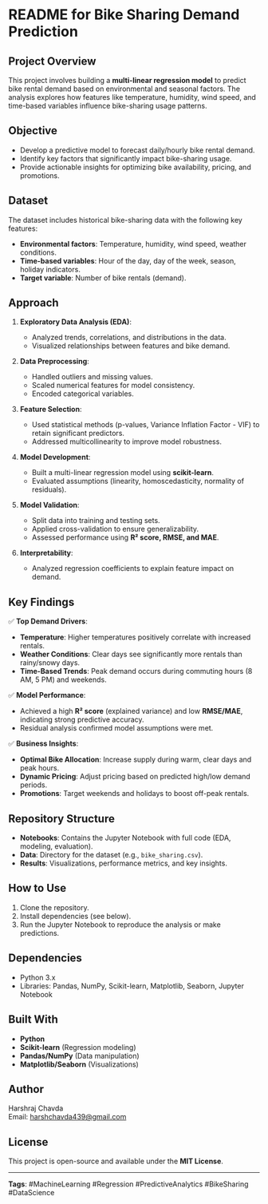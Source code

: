 # README for Bike Sharing Demand Prediction  

## Project Overview  
This project involves building a **multi-linear regression model** to predict bike rental demand based on environmental and seasonal factors. The analysis explores how features like temperature, humidity, wind speed, and time-based variables influence bike-sharing usage patterns.  

## Objective  
- Develop a predictive model to forecast daily/hourly bike rental demand.  
- Identify key factors that significantly impact bike-sharing usage.  
- Provide actionable insights for optimizing bike availability, pricing, and promotions.  

## Dataset  
The dataset includes historical bike-sharing data with the following key features:  
- **Environmental factors**: Temperature, humidity, wind speed, weather conditions.  
- **Time-based variables**: Hour of the day, day of the week, season, holiday indicators.  
- **Target variable**: Number of bike rentals (demand).  

## Approach  
1. **Exploratory Data Analysis (EDA)**:  
   - Analyzed trends, correlations, and distributions in the data.  
   - Visualized relationships between features and bike demand.  

2. **Data Preprocessing**:  
   - Handled outliers and missing values.  
   - Scaled numerical features for model consistency.  
   - Encoded categorical variables.  

3. **Feature Selection**:  
   - Used statistical methods (p-values, Variance Inflation Factor - VIF) to retain significant predictors.  
   - Addressed multicollinearity to improve model robustness.  

4. **Model Development**:  
   - Built a multi-linear regression model using **scikit-learn**.  
   - Evaluated assumptions (linearity, homoscedasticity, normality of residuals).  

5. **Model Validation**:  
   - Split data into training and testing sets.  
   - Applied cross-validation to ensure generalizability.  
   - Assessed performance using **R² score, RMSE, and MAE**.  

6. **Interpretability**:  
   - Analyzed regression coefficients to explain feature impact on demand.  

## Key Findings  
✅ **Top Demand Drivers**:  
   - **Temperature**: Higher temperatures positively correlate with increased rentals.  
   - **Weather Conditions**: Clear days see significantly more rentals than rainy/snowy days.  
   - **Time-Based Trends**: Peak demand occurs during commuting hours (8 AM, 5 PM) and weekends.  

✅ **Model Performance**:  
   - Achieved a high **R² score** (explained variance) and low **RMSE/MAE**, indicating strong predictive accuracy.  
   - Residual analysis confirmed model assumptions were met.  

✅ **Business Insights**:  
   - **Optimal Bike Allocation**: Increase supply during warm, clear days and peak hours.  
   - **Dynamic Pricing**: Adjust pricing based on predicted high/low demand periods.  
   - **Promotions**: Target weekends and holidays to boost off-peak rentals.  

## Repository Structure  
- **Notebooks**: Contains the Jupyter Notebook with full code (EDA, modeling, evaluation).  
- **Data**: Directory for the dataset (e.g., `bike_sharing.csv`).  
- **Results**: Visualizations, performance metrics, and key insights.  

## How to Use  
1. Clone the repository.  
2. Install dependencies (see below).  
3. Run the Jupyter Notebook to reproduce the analysis or make predictions.  

## Dependencies  
- Python 3.x  
- Libraries: Pandas, NumPy, Scikit-learn, Matplotlib, Seaborn, Jupyter Notebook  

## Built With  
- **Python**  
- **Scikit-learn** (Regression modeling)  
- **Pandas/NumPy** (Data manipulation)  
- **Matplotlib/Seaborn** (Visualizations)  

## Author  
Harshraj Chavda  
Email: harshchavda439@gmail.com

## License  
This project is open-source and available under the **MIT License**.  

---  
**Tags**: #MachineLearning #Regression #PredictiveAnalytics #BikeSharing #DataScience
